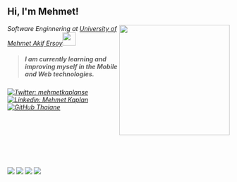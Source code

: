 <h2> Hi, I'm Mehmet!</h2>

<img align='right' src="https://media.giphy.com/media/HscDLzkO8EOTmgkhQP/giphy.gif" width="250">
<p><em>Software Enginnering at <a href="https://www.mehmetakif.edu.tr/">University of Mehmet Akif Ersoy</a><img src="https://media.giphy.com/media/fYSnHlufseco8Fh93Z/giphy.gif" width="30"></br>
 
 > <h5>I am currently learning and improving myself in the Mobile and Web technologies.</h5>

[![Twitter: mehmetkaplanse](https://img.shields.io/twitter/follow/mehmetkaplanse?style=social)](https://twitter.com/mehmetkaplanse)
[![Linkedin: Mehmet Kaplan](https://img.shields.io/badge/-mehmetkaplan-blue?style=flat-square&logo=Linkedin&logoColor=white&link=https://www.linkedin.com/in/mehmet-kaplan-50583b23a/)](https://www.linkedin.com/in/mehmet-kaplan-50583b23a/)
[![GitHub Thaiane](https://img.shields.io/github/followers/thaiane?label=follow&style=social)](https://github.com/mehmetkaplanse)
 
<br/><br/><br/><br/><br/>


##
 
<div> 
  <a href="https://www.linkedin.com/in/mehmet-kaplan-50583b23a/" target="_blank"><img src="https://img.shields.io/badge/-LinkedIn-%230077B5?style=for-the-badge&logo=linkedin&logoColor=white" target="_blank"></a> 
  <a href="https://instagram.com/mehmetkaplan0" target="_blank"><img src="https://img.shields.io/badge/-Instagram-%23E4405F?style=for-the-badge&logo=instagram&logoColor=white" target="_blank"></a>
 <a href="https://discordapp.com/users/mehmetkaplan0#2520" target="_blank"><img src="https://img.shields.io/badge/Discord-7289DA?style=for-the-badge&logo=discord&logoColor=white" target="_blank"></a> 
  <a href = "mailto:contatorafaballerini@gmail.com"><img src="https://img.shields.io/badge/-Gmail-%23333?style=for-the-badge&logo=gmail&logoColor=white" target="_blank"></a>
  
</div>
